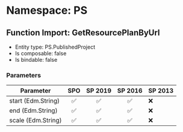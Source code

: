 # Namespace: PS

## Function Import: GetResourcePlanByUrl

- Entity type: PS.PublishedProject
- Is composable: false
- Is bindable: false

### Parameters

Parameter | SPO | SP 2019 | SP 2016 | SP 2013
----------|:---:|:-------:|:-------:|:-------
start (Edm.String) | ✅ | ✅ | ✅ | ❌
end (Edm.String) | ✅ | ✅ | ✅ | ❌
scale (Edm.String) | ✅ | ✅ | ✅ | ❌
